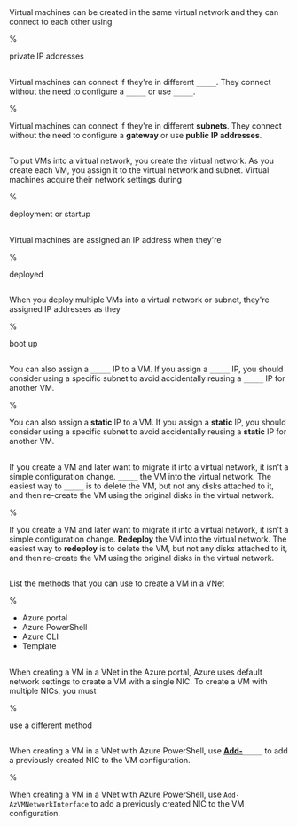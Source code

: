 ##

Virtual machines can be created in the same virtual network and they can connect to each other using

%

private IP addresses

##

Virtual machines can connect if they're in different `_____`. They connect without the need to configure a `_____` or use `_____`.

%

Virtual machines can connect if they're in different **subnets**. They connect without the need to configure a **gateway** or use **public IP addresses**.

##

To put VMs into a virtual network, you create the virtual network. As you create each VM, you assign it to the virtual network and subnet. Virtual machines acquire their network settings during

%

deployment or startup

##

Virtual machines are assigned an IP address when they're

%

deployed

##

When you deploy multiple VMs into a virtual network or subnet, they're assigned IP addresses as they

%

boot up

##

You can also assign a `_____` IP to a VM. If you assign a `_____` IP, you should consider using a specific subnet to avoid accidentally reusing a `_____` IP for another VM.

%

You can also assign a **static** IP to a VM. If you assign a **static** IP, you should consider using a specific subnet to avoid accidentally reusing a **static** IP for another VM.

##

If you create a VM and later want to migrate it into a virtual network, it isn't a simple configuration change. `_____` the VM into the virtual network. The easiest way to `_____` is to delete the VM, but not any disks attached to it, and then re-create the VM using the original disks in the virtual network.

%

If you create a VM and later want to migrate it into a virtual network, it isn't a simple configuration change. **Redeploy** the VM into the virtual network. The easiest way to **redeploy** is to delete the VM, but not any disks attached to it, and then re-create the VM using the original disks in the virtual network.

##

List the methods that you can use to create a VM in a VNet

%

- Azure portal
- Azure PowerShell
- Azure CLI
- Template

##

When creating a VM in a VNet in the Azure portal, Azure uses default network settings to create a VM with a single NIC. To create a VM with multiple NICs, you must

%

use a different method

##

When creating a VM in a VNet with Azure PowerShell, use <u>**Add-**</u>`_____` to add a previously created NIC to the VM configuration.

%

When creating a VM in a VNet with Azure PowerShell, use `Add-AzVMNetworkInterface` to add a previously created NIC to the VM configuration.
